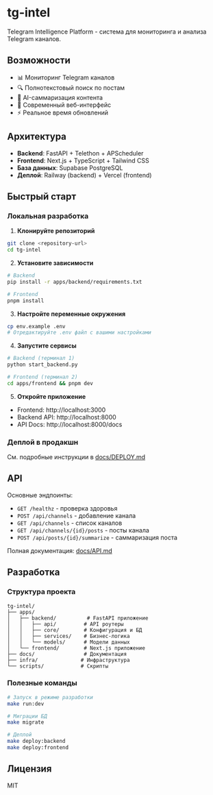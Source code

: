 # tg-intel

Telegram Intelligence Platform - система для мониторинга и анализа Telegram каналов.

## Возможности

- 📊 Мониторинг Telegram каналов
- 🔍 Полнотекстовый поиск по постам
- 🤖 AI-саммаризация контента
- 📱 Современный веб-интерфейс
- ⚡ Реальное время обновлений

## Архитектура

- **Backend**: FastAPI + Telethon + APScheduler
- **Frontend**: Next.js + TypeScript + Tailwind CSS
- **База данных**: Supabase PostgreSQL
- **Деплой**: Railway (backend) + Vercel (frontend)

## Быстрый старт

### Локальная разработка

1. **Клонируйте репозиторий**
```bash
git clone <repository-url>
cd tg-intel
```

2. **Установите зависимости**
```bash
# Backend
pip install -r apps/backend/requirements.txt

# Frontend
pnpm install
```

3. **Настройте переменные окружения**
```bash
cp env.example .env
# Отредактируйте .env файл с вашими настройками
```

4. **Запустите сервисы**
```bash
# Backend (терминал 1)
python start_backend.py

# Frontend (терминал 2)
cd apps/frontend && pnpm dev
```

5. **Откройте приложение**
- Frontend: http://localhost:3000
- Backend API: http://localhost:8000
- API Docs: http://localhost:8000/docs

### Деплой в продакшн

См. подробные инструкции в [docs/DEPLOY.md](docs/DEPLOY.md)

## API

Основные эндпоинты:

- `GET /healthz` - проверка здоровья
- `POST /api/channels` - добавление канала
- `GET /api/channels` - список каналов
- `GET /api/channels/{id}/posts` - посты канала
- `POST /api/posts/{id}/summarize` - саммаризация поста

Полная документация: [docs/API.md](docs/API.md)

## Разработка

### Структура проекта

```
tg-intel/
├── apps/
│   ├── backend/          # FastAPI приложение
│   │   ├── api/         # API роутеры
│   │   ├── core/        # Конфигурация и БД
│   │   ├── services/    # Бизнес-логика
│   │   └── models/      # Модели данных
│   └── frontend/        # Next.js приложение
├── docs/                # Документация
├── infra/              # Инфраструктура
└── scripts/            # Скрипты
```

### Полезные команды

```bash
# Запуск в режиме разработки
make run:dev

# Миграции БД
make migrate

# Деплой
make deploy:backend
make deploy:frontend
```

## Лицензия

MIT
